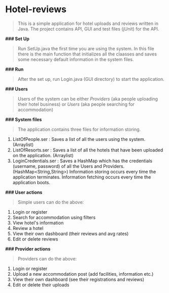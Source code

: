 # Hotel-reviews
>This is a simple application for hotel uploads and reviews written in Java. The project contains API, GUI and test files (jUnit) for the API.

**### Set Up**
>Run SetUp.java the first time you are using the system.
In this file there is the main function that initializes all the claasses and saves some necessary default information in the system files.

**### Run**
>After the set up, run Login.java (GUI directory) to start the application.

**### Users**
>Users of the system can be either _Providers_ (aka people uploading their hotel business) or _Users_ (aka people searching for accommodation)

**### System files**
>The application contains three files for information storing.
1.	ListOfPeople.ser : Saves a list of all the users using the system. 
(Arraylist<Person>)
2.	ListOfResorts.ser : Saves a list of all the hotels that have been uploaded on the application.  (Arraylist<Accomodation>)
3.	LoginCredentials.ser : Saves a HashMap which has the credentials (username, password) of all the Users and Providers. (HashMap<String,String>)
Information storing occurs every time the application terminates.
Information fetching occurs every time the application boots.

**### User actions**
>Simple users can do the above:
1. Login or register
2. Search for accommodation using filters
3. View hotel's information
4. Review a hotel
5. View their own dashboard (their reviews and avg rates)
6. Edit or delete reviews

**### Provider actions**
>Providers can do the above:
1. Login or register
2. Upload a new accommodation post (add facilities, information etc.)
3. View their own dashboard (see their registrations and reviews)
4. Edit or delete their uploads
